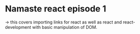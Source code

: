 # Namaste react episode 1
-> this covers importing links for react as well as react and react-development with basic manipulation of DOM.